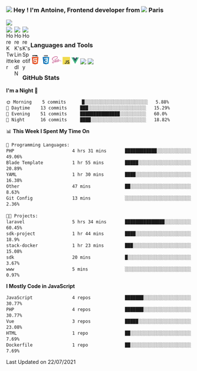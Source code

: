 ### <img src="https://media.giphy.com/media/hvRJCLFzcasrR4ia7z/giphy.gif" height="19px"> Hey ! I'm Antoine, Frontend developer from <img src="https://user-images.githubusercontent.com/45999037/109720557-8a4eaa00-7baa-11eb-8992-25452bd80e76.png" width="18px"/> Paris

<img src="https://media.giphy.com/media/UtEM6J85KZUgJhFUNs/giphy.gif" height="150px">

<div>
  <a href="https://twitter.com/HoreK0">
    <img align="left" alt="HoreK Twitter" width="22px" src="https://raw.githubusercontent.com/peterthehan/peterthehan/master/assets/twitter.svg" />
  </a>
  <a href="https://www.linkedin.com/in/antoine-lelong-510027199">
    <img align="left" alt="HoreK's LinkedIN" width="22px" src="https://raw.githubusercontent.com/peterthehan/peterthehan/master/assets/linkedin.svg" />
  </a>
  <a href="https://open.spotify.com/user/azenoxe">
    <img align="left" alt="HoreK's Spotify" width="22px" src="https://raw.githubusercontent.com/peterthehan/peterthehan/master/assets/spotify.svg" />
  </a>
</div>

<br />

### Languages and Tools

<p>
  <img height="25" src="https://raw.githubusercontent.com/github/explore/80688e429a7d4ef2fca1e82350fe8e3517d3494d/topics/html/html.png">
  <img height="25" src="https://raw.githubusercontent.com/github/explore/80688e429a7d4ef2fca1e82350fe8e3517d3494d/topics/css/css.png">
  <img height="25" src="https://raw.githubusercontent.com/github/explore/80688e429a7d4ef2fca1e82350fe8e3517d3494d/topics/sass/sass.png">
  <img height="20" src="https://raw.githubusercontent.com/github/explore/80688e429a7d4ef2fca1e82350fe8e3517d3494d/topics/javascript/javascript.png">
  <img height="20" src="https://raw.githubusercontent.com/github/explore/80688e429a7d4ef2fca1e82350fe8e3517d3494d/topics/vue/vue.png">
  <img height="20" src="https://github.com/nuxt/nuxt.js/blob/dev/.github/nuxt.png">
  <img height="20" src="https://camo.githubusercontent.com/61e102d7c605ff91efedb9d7e47c1c4a07cef59d3e1da202fd74f4772122ca4e/68747470733a2f2f766974656a732e6465762f6c6f676f2e737667">
</p>

### GitHub Stats

<!--START_SECTION:waka-->
**I'm a Night 🦉** 

```text
🌞 Morning    5 commits      █░░░░░░░░░░░░░░░░░░░░░░░░   5.88% 
🌆 Daytime    13 commits     ███░░░░░░░░░░░░░░░░░░░░░░   15.29% 
🌃 Evening    51 commits     ███████████████░░░░░░░░░░   60.0% 
🌙 Night      16 commits     ████░░░░░░░░░░░░░░░░░░░░░   18.82%

```


📊 **This Week I Spent My Time On** 

```text
💬 Programming Languages: 
PHP                      4 hrs 31 mins       ████████████░░░░░░░░░░░░░   49.06% 
Blade Template           1 hr 55 mins        █████░░░░░░░░░░░░░░░░░░░░   20.89% 
YAML                     1 hr 30 mins        ████░░░░░░░░░░░░░░░░░░░░░   16.38% 
Other                    47 mins             ██░░░░░░░░░░░░░░░░░░░░░░░   8.63% 
Git Config               13 mins             ░░░░░░░░░░░░░░░░░░░░░░░░░   2.36%

🐱‍💻 Projects: 
laravel                  5 hrs 34 mins       ███████████████░░░░░░░░░░   60.45% 
sdk-project              1 hr 44 mins        ████░░░░░░░░░░░░░░░░░░░░░   18.9% 
stack-docker             1 hr 23 mins        ███░░░░░░░░░░░░░░░░░░░░░░   15.08% 
sdk                      20 mins             █░░░░░░░░░░░░░░░░░░░░░░░░   3.67% 
www                      5 mins              ░░░░░░░░░░░░░░░░░░░░░░░░░   0.97%

```

**I Mostly Code in JavaScript** 

```text
JavaScript               4 repos             ███████░░░░░░░░░░░░░░░░░░   30.77% 
PHP                      4 repos             ███████░░░░░░░░░░░░░░░░░░   30.77% 
Vue                      3 repos             █████░░░░░░░░░░░░░░░░░░░░   23.08% 
HTML                     1 repo              ██░░░░░░░░░░░░░░░░░░░░░░░   7.69% 
Dockerfile               1 repo              ██░░░░░░░░░░░░░░░░░░░░░░░   7.69%

```



 Last Updated on 22/07/2021
<!--END_SECTION:waka-->
